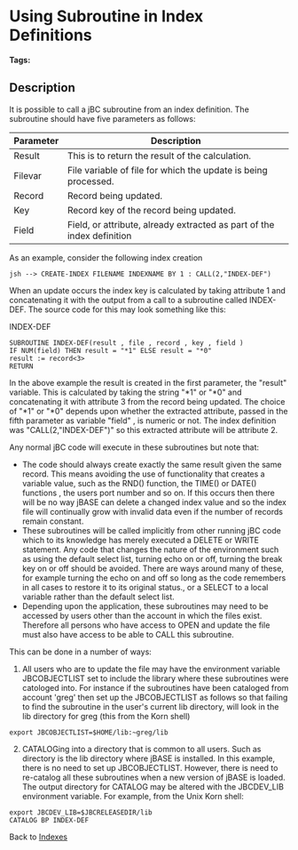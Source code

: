 # Using Subroutine in Index Definitions

<PageHeader />

**Tags:**
<badge text='subroutines' vertical='middle' />
<badge text='file indexing' vertical='middle' />

## Description

It is possible to call a jBC subroutine from an index definition. The subroutine should have five parameters as follows:

| Parameter | Description |
| --- | --- |
| Result | This is to return the result of the calculation. |
| Filevar | File variable of file for which the update is being processed. |
| Record | Record being updated. |
| Key | Record key of the record being updated. |
| Field | Field, or attribute, already extracted as part of the index definition |

As an example, consider the following index creation

```
jsh --> CREATE-INDEX FILENAME INDEXNAME BY 1 : CALL(2,"INDEX-DEF")
```

When an update occurs the index key is calculated by taking attribute 1 and concatenating it with the output from a call to a subroutine called INDEX-DEF. The source code for this may look something like this:

INDEX-DEF

```
SUBROUTINE INDEX-DEF(result , file , record , key , field )
IF NUM(field) THEN result = "*1" ELSE result = "*0"
result := record<3>
RETURN
```

In the above example the result is created in the first parameter, the "result" variable. This is calculated by taking the string "\*1" or "\*0" and concatenating it with attribute 3 from the record being updated. The choice of "\*1" or "\*0" depends upon whether the extracted attribute, passed in the fifth parameter as variable "field" , is numeric or not. The index definition was "CALL(2,"INDEX-DEF")" so this extracted attribute will be attribute 2.

Any normal jBC code will execute in these subroutines but note that:

- The code should always create exactly the same result given the same record. This means avoiding the use of functionality that creates a variable value, such as the RND() function, the TIME() or DATE() functions , the users port number and so on. If this occurs then there will be no way jBASE can delete a changed index value and so the index file will continually grow with invalid data even if the number of records remain constant.
- These subroutines will be called implicitly from other running jBC code which to its knowledge has merely executed a DELETE or WRITE statement. Any code that changes the nature of the environment such as using the default select list, turning echo on or off, turning the break key on or off should be avoided. There are ways around many of these, for example turning the echo on and off so long as the code remembers in all cases to restore it to its original status., or a SELECT to a local variable rather than the default select list.
- Depending upon the application, these subroutines may need to be accessed by users other than the account in which the files exist. Therefore all persons who have access to OPEN and update the file must also have access to be able to CALL this subroutine.

This can be done in a number of ways:

1. All users who are to update the file may have the environment variable JBCOBJECTLIST set to include the library where these subroutines were catologed into. For instance if the subroutines have been cataloged from account 'greg' then set up the JBCOBJECTLIST as follows so that failing to find the subroutine in the user's current lib directory, will look in the lib directory for greg (this from the Korn shell)

```
export JBCOBJECTLIST=$HOME/lib:~greg/lib
```

2. CATALOGing into a directory that is common to all users. Such as directory is the lib directory where jBASE is installed. In this example, there is no need to set up JBCOBJECTLIST. However, there is need to re-catalog all these subroutines when a new version of jBASE is loaded. The output directory for CATALOG may be altered with the JBCDEV\_LIB environment variable. For example, from the Unix Korn shell:

```
export JBCDEV_LIB=$JBCRELEASEDIR/lib
CATALOG BP INDEX-DEF
```

Back to [Indexes](./../README.md)

  
<PageFooter />
